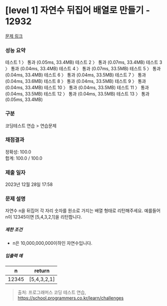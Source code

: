 # [level 1] 자연수 뒤집어 배열로 만들기 - 12932

[문제 링크](https://school.programmers.co.kr/learn/courses/30/lessons/12932)

### 성능 요약

테스트 1 〉	통과 (0.05ms, 33.4MB)
테스트 2 〉	통과 (0.07ms, 33.4MB)
테스트 3 〉	통과 (0.04ms, 33.4MB)
테스트 4 〉	통과 (0.07ms, 33.5MB)
테스트 5 〉	통과 (0.04ms, 33.4MB)
테스트 6 〉	통과 (0.04ms, 33.5MB)
테스트 7 〉	통과 (0.04ms, 33.6MB)
테스트 8 〉	통과 (0.04ms, 33.5MB)
테스트 9 〉	통과 (0.04ms, 33.4MB)
테스트 10 〉	통과 (0.04ms, 33.5MB)
테스트 11 〉	통과 (0.04ms, 33.5MB)
테스트 12 〉	통과 (0.04ms, 33.5MB)
테스트 13 〉	통과 (0.05ms, 33.4MB)

### 구분

코딩테스트 연습 > 연습문제

### 채점결과

정확성: 100.0<br/>합계: 100.0 / 100.0

### 제출 일자

2023년 12월 28일 17:58

### 문제 설명

<div class="markdown solarized-dark"><p>자연수 n을 뒤집어 각 자리 숫자를 원소로 가지는 배열 형태로 리턴해주세요. 예를들어 n이 12345이면 [5,4,3,2,1]을 리턴합니다.</p>

<h5>제한 조건</h5>

<ul>
<li>n은 10,000,000,000이하인 자연수입니다.</li>
</ul>

<h5>입출력 예</h5>
<table class="table">
        <thead><tr>
<th>n</th>
<th>return</th>
</tr>
</thead>
        <tbody><tr>
<td>12345</td>
<td>[5,4,3,2,1]</td>
</tr>
</tbody>
      </table></div>

> 출처: 프로그래머스 코딩 테스트 연습, https://school.programmers.co.kr/learn/challenges
